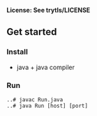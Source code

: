 **License: See trytls/LICENSE**

## Get started

### Install

* java + java compiler

### Run

```
..# javac Run.java
..# java Run [host] [port]
```
